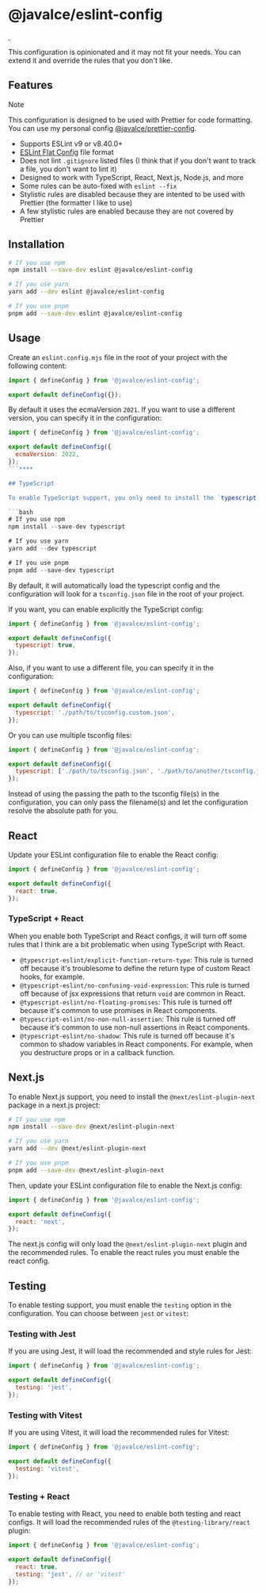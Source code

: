 # @javalce/eslint-config

<a aria-label="NPM version" href="https://www.npmjs.com/package/@javalce/eslint-config">
  <img alt="" src="https://img.shields.io/npm/v/@javalce/eslint-config.svg?style=flat-square&labelColor=000000">
</a>
<a aria-label="License" href="https://github.com/javalce/eslint-config/blob/main/LICENSE">
  <img alt="" src="https://img.shields.io/npm/l/@javalce/eslint-config.svg?style=flat-square&labelColor=000000">
</a>

This configuration is opinionated and it may not fit your needs. You can extend it and override the rules that you don't like.

## Features

> [!NOTE]
> This configuration is designed to be used with Prettier for code formatting. You can use my personal config [@javalce/prettier-config](https://www.npmjs.com/package/@javalce/prettier-config).

- Supports ESLint v9 or v8.40.0+
- [ESLint Flat Config](https://eslint.org/docs/latest/use/configure/configuration-files) file format
- Does not lint `.gitignore` listed files (I think that if you don't want to track a file, you don't want to lint it)
- Designed to work with TypeScript, React, Next.js, Node.js, and more
- Some rules can be auto-fixed with `eslint --fix`
- Stylistic rules are disabled because they are intented to be used with Prettier (the formatter I like to use)
- A few stylistic rules are enabled because they are not covered by Prettier

## Installation

```bash
# If you use npm
npm install --save-dev eslint @javalce/eslint-config

# If you use yarn
yarn add --dev eslint @javalce/eslint-config

# If you use pnpm
pnpm add --save-dev eslint @javalce/eslint-config
```

## Usage

Create an `eslint.config.mjs` file in the root of your project with the following content:

```js
import { defineConfig } from '@javalce/eslint-config';

export default defineConfig({});
```

By default it uses the ecmaVersion `2021`. If you want to use a different version, you can specify it in the configuration:

````js
import { defineConfig } from '@javalce/eslint-config';

export default defineConfig({
  ecmaVersion: 2022,
});
```****

## TypeScript

To enable TypeScript support, you only need to install the `typescript` package:

```bash
# If you use npm
npm install --save-dev typescript

# If you use yarn
yarn add --dev typescript

# If you use pnpm
pnpm add --save-dev typescript
````

By default, it will automatically load the typescript config and the configuration will look for a `tsconfig.json` file in the root of your project.

If you want, you can enable explicitly the TypeScript config:

```js
import { defineConfig } from '@javalce/eslint-config';

export default defineConfig({
  typescript: true,
});
```

Also, if you want to use a different file, you can specify it in the configuration:

```js
import { defineConfig } from '@javalce/eslint-config';

export default defineConfig({
  typescript: './path/to/tsconfig.custom.json',
});
```

Or you can use multiple tsconfig files:

```js
import { defineConfig } from '@javalce/eslint-config';

export default defineConfig({
  typescript: ['./path/to/tsconfig.json', './path/to/another/tsconfig.json'],
});
```

Instead of using the passing the path to the tsconfig file(s) in the configuration, you can only pass the filename(s) and let the configuration resolve the absolute path for you.

## React

Update your ESLint configuration file to enable the React config:

```js
import { defineConfig } from '@javalce/eslint-config';

export default defineConfig({
  react: true,
});
```

### TypeScript + React

When you enable both TypeScript and React configs, it will turn off some rules that I think are a bit problematic when using TypeScript with React.

- `@typescript-eslint/explicit-function-return-type`: This rule is turned off because it's troublesome to define the return type of custom React hooks, for example.
- `@typescript-eslint/no-confusing-void-expression`: This rule is turned off because of jsx expressions that return `void` are common in React.
- `@typescript-eslint/no-floating-promises`: This rule is turned off because it's common to use promises in React components.
- `@typescript-eslint/no-non-null-assertion`: This rule is turned off because it's common to use non-null assertions in React components.
- `@typescript-eslint/no-shadow`: This rule is turned off because it's common to shadow variables in React components. For example, when you destructure props or in a callback function.

## Next.js

To enable Next.js support, you need to install the `@next/eslint-plugin-next` package in a next.js project:

```bash
# If you use npm
npm install --save-dev @next/eslint-plugin-next

# If you use yarn
yarn add --dev @next/eslint-plugin-next

# If you use pnpm
pnpm add --save-dev @next/eslint-plugin-next
```

Then, update your ESLint configuration file to enable the Next.js config:

```js
import { defineConfig } from '@javalce/eslint-config';

export default defineConfig({
  react: 'next',
});
```

The next.js config will only load the `@next/eslint-plugin-next` plugin and the recommended rules. To enable the react rules you must enable the react config.

## Testing

To enable testing support, you must enable the `testing` option in the configuration. You can choose between `jest` or `vitest`:

### Testing with Jest

If you are using Jest, it will load the recommended and style rules for Jest:

```js
import { defineConfig } from '@javalce/eslint-config';

export default defineConfig({
  testing: 'jest',
});
```

### Testing with Vitest

If you are using Vitest, it will load the recommended rules for Vitest:

```js
import { defineConfig } from '@javalce/eslint-config';

export default defineConfig({
  testing: 'vitest',
});
```

### Testing + React

To enable testing with React, you need to enable both testing and react configs. It will load the recommended rules of the `@testing-library/react` plugin:

```js
import { defineConfig } from '@javalce/eslint-config';

export default defineConfig({
  react: true,
  testing: 'jest', // or 'vitest'
});
```
